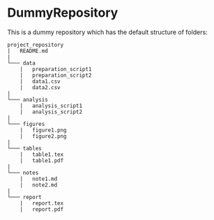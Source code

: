 # DummyRepository

This is a dummy repository which has the default structure of folders:  

```
project_repository 
|	README.md 
|	
└─── data  
	|	preparation_script1
	|	preparation_script2
	|	data1.csv
	|	data2.csv  
|
└─── analysis  
	|	analysis_script1
	|	analysis_script2  
|
└─── figures 
	|	figure1.png
	|	figure2.png 
|
└─── tables  
	|	table1.tex
	|	table1.pdf
|
└─── notes  
	|	note1.md
	|	note2.md
|
└─── report
	|	report.tex
	|	report.pdf
```